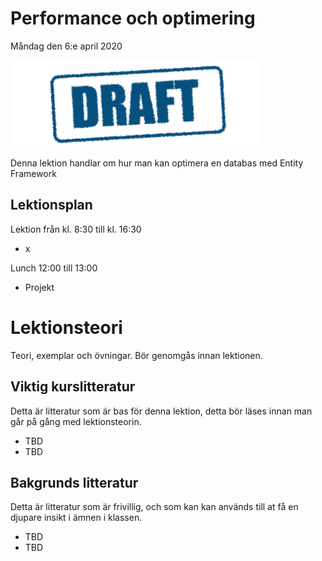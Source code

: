 # Performance och optimering

Måndag den 6:e april 2020

![Draft](assets/images/draft.png)

Denna lektion handlar om hur man kan optimera en databas med Entity Framework

## Lektionsplan
Lektion från kl. 8:30 till kl. 16:30

* x

Lunch 12:00 till 13:00

* Projekt

# Lektionsteori

Teori, exemplar och övningar. Bör genomgås innan lektionen.

## Viktig kurslitteratur
Detta är litteratur som är bas för denna lektion, detta bör läses innan man går på gång med lektionsteorin.

* TBD
* TBD

## Bakgrunds litteratur
Detta är litteratur som är frivillig, och som kan kan används till at få en djupare insikt i ämnen i klassen.

* TBD
* TBD
